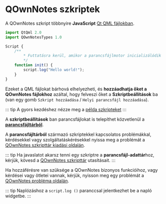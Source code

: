 # QOwnNotes szkriptek

A QOwnNotes szkript többnyire **JavaScript** [Qt QML fájlokban](https://doc.qt.io/qt-5/qtqml-index.html).

```js
import QtQml 2.0
import QOwnNotesTypes 1.0

Script {
    /**
        * Futtatásra kerül, amikor a parancsfájlmotor inicializálódik
        */
    function init() {
        script.log("Hello world!");
    }
}
```

Ezeket a QML fájlokat bárhová elhelyezheti, és **hozzáadhatja őket a QOwnNotes fájlokhoz** azáltal, hogy felveszi őket a **Szkriptbeállítások** ba (van egy gomb `Szkript hozzáadása` / `Helyi parancsfájl hozzáadása`).

::: tip
A gyors kezdéshez nézze meg a [példa szkripteket](https://github.com/pbek/QOwnNotes/blob/main/docs/scripting/examples)
:::

A **szkriptbeállítások** ban parancsfájlokat is telepíthet közvetlenül a [**parancsfájltárból**](https://github.com/qownnotes/scripts).

A **parancsfájltárból** származó szkriptekkel kapcsolatos problémákkal, kérdésekkel vagy szolgáltatáskérésekkel nyissa meg a problémát a [QOwnNotes szkripttár kiadási oldalán](https://github.com/qownnotes/scripts/issues).

::: tip
Ha javaslatot akarsz tenni egy szkriptre a **parancsfájl-adattár**hoz, kérjük, kövesd a [QOwnNotes szkripttár](https://github.com/qownnotes/scripts) utasításait.
:::

Ha hozzáférésre van szüksége a QOwnNotes bizonyos funkcióihoz, vagy kérdései vagy ötletei vannak, kérjük, nyisson meg egy problémát a [QOwnNotes probléma oldalán](https://github.com/pbek/QOwnNotes/issues).

::: tip
Naplózáshoz a ` script.log () ` paranccsal jelentkezhet be a napló widgetbe.
:::